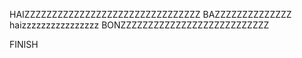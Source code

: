 HAIZZZZZZZZZZZZZZZZZZZZZZZZZZZZZZZZ
BAZZZZZZZZZZZZZZ
haizzzzzzzzzzzzzzzz
BONZZZZZZZZZZZZZZZZZZZZZZZZZZZ

FINISH